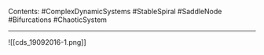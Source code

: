 Contents:
#ComplexDynamicSystems 
#StableSpiral
#SaddleNode
#Bifurcations 
#ChaoticSystem

---

![[cds_19092016-1.png]]
